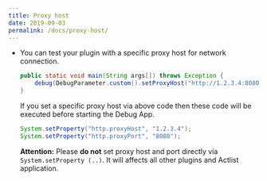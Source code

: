 ```yaml
---
title: Proxy host
date: 2019-09-03
permalink: /docs/proxy-host/
---
```


* You can test your plugin with a specific proxy host for network connection.
  ```java
  public static void main(String args[]) throws Exception {
      debug(DebugParameter.custom().setProxyHost("http://1.2.3.4:8080").build());
  }
  ```
  
  If you set a specific proxy host via above code then these code will be executed before starting the Debug App.
  ```java
  System.setProperty("http.proxyHost", "1.2.3.4");
  System.setProperty("http.proxyPort", "8080");
  ```
  
  **Attention:** Please **do not** set proxy host and port directly via `System.setProperty (..)`.
  It will affects all other plugins and Actlist application.
  